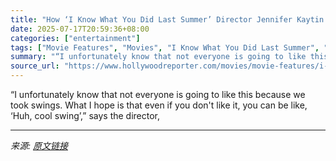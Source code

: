 ```yaml
---
title: "How ‘I Know What You Did Last Summer’ Director Jennifer Kaytin Robinson Rebooted the Millennial Cult Classic for Gen Z"
date: 2025-07-17T20:59:36+08:00
categories: ["entertainment"]
tags: ["Movie Features", "Movies", "I Know What You Did Last Summer", "Jennifer Kaytin Robinson"]
summary: "“I unfortunately know that not everyone is going to like this because we took swings. What I hope is that even if you don't like it, you can be like, ‘Huh, cool swing’,” says the director,"
source_url: "https://www.hollywoodreporter.com/movies/movie-features/i-know-what-you-did-last-summer-jennifer-kaytin-robinson-1236317811/"
---
```


“I unfortunately know that not everyone is going to like this because we took swings. What I hope is that even if you don't like it, you can be like, ‘Huh, cool swing’,” says the director,

---

*来源: [原文链接](https://www.hollywoodreporter.com/movies/movie-features/i-know-what-you-did-last-summer-jennifer-kaytin-robinson-1236317811/)*

